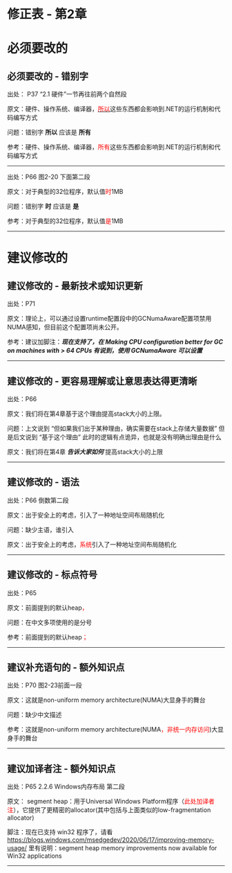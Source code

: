 # 修正表 - 第2章

# 必须要改的

## 必须要改的 - 错别字

出处： P37 “2.1 硬件”一节再往前两个自然段

原文：硬件、操作系统、编译器，<u><font color=red>所以</font></u>这些东西都会影响到.NET的运行机制和代码编写方式

问题：错别字 **所以** 应该是 **所有**

参考：硬件、操作系统、编译器，<font color=red>所有</font>这些东西都会影响到.NET的运行机制和代码编写方式

------

出处：P66 图2-20 下面第二段

原文：对于典型的32位程序，默认值<font color=red>时</font>1MB

问题：错别字 **时** 应该是 **是**

参考：对于典型的32位程序，默认值<font color=red>是</font>1MB

------

# 建议修改的

## 建议修改的 - 最新技术或知识更新

出处：P71

原文：理论上，可以通过设置runtime配置段中的GCNumaAware配置项禁用NUMA感知，但目前这个配置项尚未公开。

参考：建议加脚注：***现在支持了，在 Making CPU configuration better for GC on machines with > 64 CPUs 有说到，使用 GCNumaAware 可以设置***

------

## 建议修改的 - 更容易理解或让意思表达得更清晰

出处：P66

原文：我们将在第4章基于这个理由提高stack大小的上限。

问题：上文说到 “但如果我们出于某种理由，确实需要在stack上存储大量数据” 但是后文说到 “基于这个理由” 此时的逻辑有点诡异，也就是没有明确出理由是什么

原文：我们将在第4章 ***告诉大家如何*** 提高stack大小的上限

------

## 建议修改的 - 语法

出处：P66 倒数第二段

原文：出于安全上的考虑，引入了一种地址空间布局随机化

问题：缺少主语，谁引入

原文：出于安全上的考虑，<font color=red>系统</font>引入了一种地址空间布局随机化

------

## 建议修改的 - 标点符号

出处：P65

原文：前面提到的默认heap<font color=red>，</font>

问题：在中文多项使用的是分号

参考：前面提到的默认heap<font color=red>；</font>

------

## 建议补充语句的 - 额外知识点

出处：P70 图2-23前面一段

原文：这就是non-uniform memory architecture(NUMA)大显身手的舞台

问题：缺少中文描述

参考：这就是non-uniform memory architecture(NUMA<font color=red>，非统一内存访问</font>)大显身手的舞台

------

## 建议加译者注 - 额外知识点

出处：P65 2.2.6  Windows内存布局 第二段

原文： segment heap：用于Universal Windows Platform程序（<font color=red>此处加译者注</font>），它提供了更精密的allocator(其中包括与上面类似的low-fragmentation allocator)

脚注：现在已支持 win32 程序了，请看 https://blogs.windows.com/msedgedev/2020/06/17/improving-memory-usage/ 里有说明：segment heap memory improvements now available for Win32 applications

------